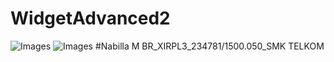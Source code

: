 # WidgetAdvanced2
![Images](https://github.com/Nabillabsyrl/WidgetAdvanced2/blob/master/Screenshot_2016-09-25-20-31-47.png)
![Images](https://github.com/Nabillabsyrl/WidgetAdvanced2/blob/master/Screenshot_2016-09-25-20-43-48.png)
#Nabilla M BR_XIRPL3_234781/1500.050_SMK TELKOM
